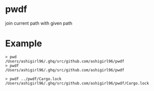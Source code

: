 # pwdf

join current path with given path


# Example

```shell
> pwd
/Users/ashigirl96/.ghq/src/github.com/ashigirl96/pwdf
> pwdf
/Users/ashigirl96/.ghq/src/github.com/ashigirl96/pwdf
```

```shell
> pwdf ../pwdf/Cargo.lock
/Users/ashigirl96/.ghq/src/github.com/ashigirl96/pwdf/Cargo.lock
```
